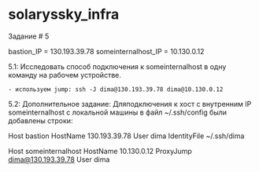 # solaryssky_infra
Задание # 5

bastion_IP = 130.193.39.78 
someinternalhost_IP = 10.130.0.12

5.1: Исследовать способ подключения к someinternalhost в одну команду на рабочем устройстве. 
    
    - используем jump: ssh -J dima@130.193.39.78 dima@10.130.0.12

5.2: Дополнительное задание: 
Дляподключения к хост с внутренним IP someinternalhost с локальной машины в файл ~/.ssh/config были добавлены строки:


Host bastion
	HostName 130.193.39.78
        User dima
	IdentityFile ~/.ssh/dima

Host someinternalhost
        HostName 10.130.0.12
        ProxyJump dima@130.193.39.78
        User dima

